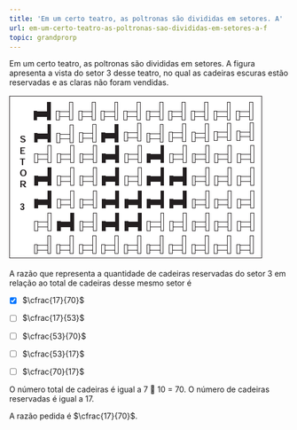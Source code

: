 ```yaml
---
title: 'Em um certo teatro, as poltronas são divididas em setores. A'
url: em-um-certo-teatro-as-poltronas-sao-divididas-em-setores-a-f
topic: grandprorp
---
```



Em um certo teatro, as poltronas são divididas em setores. A figura apresenta a vista do setor 3 desse teatro, no qual as cadeiras escuras estão reservadas e as claras não foram vendidas.

![](99bc2254-5bb3-c95c-68a9-6465fa2e1cb8.png)

A razão que representa a quantidade de cadeiras reservadas do setor 3 em relação ao total de cadeiras desse mesmo setor é



- [x] $\cfrac{17}{70}$
- [ ] $\cfrac{17}{53}$
- [ ] $\cfrac{53}{70}$
- [ ] $\cfrac{53}{17}$
- [ ] $\cfrac{70}{17}$


O número total de cadeiras é igual a 7  10 = 70. O número de cadeiras reservadas é igual a 17.

A razão pedida é $\cfrac{17}{70}$.
